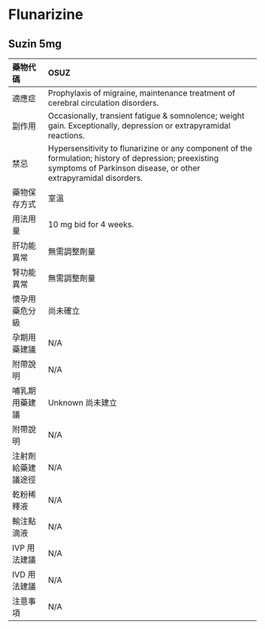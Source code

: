 # Flunarizine

## Suzin 5mg

| 藥物代碼           | OSUZ                                                                                                                                                                      |
|:-------------------|:--------------------------------------------------------------------------------------------------------------------------------------------------------------------------|
| 適應症             | Prophylaxis of migraine, maintenance treatment of cerebral circulation disorders.                                                                                         |
| 副作用             | Occasionally, transient fatigue & somnolence; weight gain. Exceptionally, depression or extrapyramidal reactions.                                                         |
| 禁忌               | Hypersensitivity to flunarizine or any component of the formulation; history of depression; preexisting symptoms of Parkinson disease, or other extrapyramidal disorders. |
| 藥物保存方式       | 室溫                                                                                                                                                                      |
| 用法用量           | 10 mg bid for 4 weeks.                                                                                                                                                    |
| 肝功能異常         | 無需調整劑量                                                                                                                                                              |
| 腎功能異常         | 無需調整劑量                                                                                                                                                              |
| 懷孕用藥危分級     | 尚未確立                                                                                                                                                                  |
| 孕期用藥建議       | N/A                                                                                                                                                                       |
| 附帶說明           | N/A                                                                                                                                                                       |
| 哺乳期用藥建議     | Unknown 尚未建立                                                                                                                                                          |
| 附帶說明           | N/A                                                                                                                                                                       |
| 注射劑給藥建議途徑 | N/A                                                                                                                                                                       |
| 乾粉稀釋液         | N/A                                                                                                                                                                       |
| 輸注點滴液         | N/A                                                                                                                                                                       |
| IVP 用法建議       | N/A                                                                                                                                                                       |
| IVD 用法建議       | N/A                                                                                                                                                                       |
| 注意事項           | N/A                                                                                                                                                                       |

